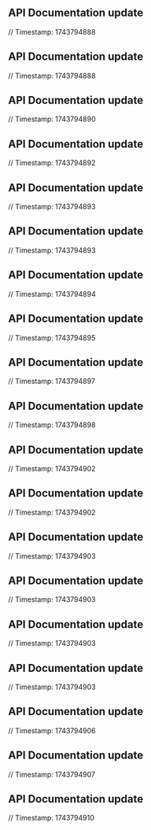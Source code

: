 ## API Documentation update
// Timestamp: 1743794888
## API Documentation update
// Timestamp: 1743794888
## API Documentation update
// Timestamp: 1743794890
## API Documentation update
// Timestamp: 1743794892
## API Documentation update
// Timestamp: 1743794893
## API Documentation update
// Timestamp: 1743794893
## API Documentation update
// Timestamp: 1743794894
## API Documentation update
// Timestamp: 1743794895
## API Documentation update
// Timestamp: 1743794897
## API Documentation update
// Timestamp: 1743794898
## API Documentation update
// Timestamp: 1743794902
## API Documentation update
// Timestamp: 1743794902
## API Documentation update
// Timestamp: 1743794903
## API Documentation update
// Timestamp: 1743794903
## API Documentation update
// Timestamp: 1743794903
## API Documentation update
// Timestamp: 1743794903
## API Documentation update
// Timestamp: 1743794906
## API Documentation update
// Timestamp: 1743794907
## API Documentation update
// Timestamp: 1743794910
